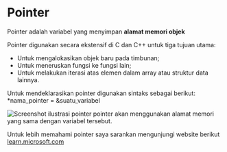  # Pointer
Pointer adalah variabel yang menyimpan **alamat memori objek**

Pointer digunakan secara ekstensif di C dan C++ untuk tiga tujuan utama: 
* Untuk mengalokasikan objek baru pada timbunan;
* Untuk meneruskan fungsi ke fungsi lain;
* Untuk melakukan iterasi atas elemen dalam array atau struktur data lainnya.

Untuk mendeklarasikan pointer digunakan sintaks sebagai berikut:
*nama_pointer = &suatu_variabel

<picture>
  <source media="(prefers-color-scheme: dark)" srcset="./Screenshot_pointer.png">
  <source media="(prefers-color-scheme: light)" srcset="./Screenshot_pointer2.png">
  <img alt="Screenshot ilustrasi pointer" src="https://user-images.githubusercontent.com/25423296/163456779-a8556205-d0a5-45e2-ac17-42d089e3c3f8.png">
</picture>
pointer akan menggunakan alamat memori yang sama dengan variabel tersebut.

Untuk lebih memahami pointer saya sarankan mengunjungi website berikut [learn.microsoft.com](https://learn.microsoft.com/id-id/cpp/cpp/pointers-cpp?view=msvc-170)
